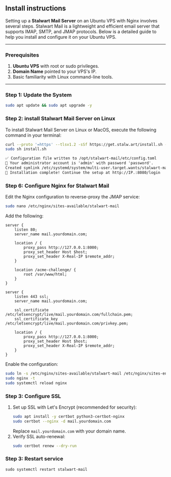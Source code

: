 ## Install instructions
Setting up a **Stalwart Mail Server** on an Ubuntu VPS with Nginx involves several steps. Stalwart Mail is a lightweight and efficient email server that supports IMAP, SMTP, and JMAP protocols. Below is a detailed guide to help you install and configure it on your Ubuntu VPS.

---

### **Prerequisites**
1. **Ubuntu VPS** with root or sudo privileges.
2. **Domain Name** pointed to your VPS's IP.
3. Basic familiarity with Linux command-line tools.

---

### **Step 1: Update the System**
```bash
sudo apt update && sudo apt upgrade -y
```

### **Step 2: install Stalwart Mail Server on Linux**
To install Stalwart Mail Server on Linux or MacOS, execute the following command in your terminal:

```bash
curl --proto '=https' --tlsv1.2 -sSf https://get.stalw.art/install.sh -o install.sh
sudo sh install.sh
```

```htm
✅ Configuration file written to /opt/stalwart-mail/etc/config.toml
🔑 Your administrator account is 'admin' with password 'password'.
Created symlink /etc/systemd/system/multi-user.target.wants/stalwart-mail.service → /etc/systemd/system/stalwart-mail.service.
🎉 Installation complete! Continue the setup at http://IP.:8080/login
```

### **Step 6: Configure Nginx for Stalwart Mail**
Edit the Nginx configuration to reverse-proxy the JMAP service:
```bash
sudo nano /etc/nginx/sites-available/stalwart-mail
```

Add the following:
```nginx
server {
    listen 80;
    server_name mail.yourdomain.com;

    location / {
        proxy_pass http://127.0.0.1:8000;
        proxy_set_header Host $host;
        proxy_set_header X-Real-IP $remote_addr;
    }

    location /acme-challenge/ {
        root /var/www/html;
    }
}

server {
    listen 443 ssl;
    server_name mail.yourdomain.com;

    ssl_certificate /etc/letsencrypt/live/mail.yourdomain.com/fullchain.pem;
    ssl_certificate_key /etc/letsencrypt/live/mail.yourdomain.com/privkey.pem;

    location / {
        proxy_pass http://127.0.0.1:8000;
        proxy_set_header Host $host;
        proxy_set_header X-Real-IP $remote_addr;
    }
}
```

Enable the configuration:
```bash
sudo ln -s /etc/nginx/sites-available/stalwart-mail /etc/nginx/sites-enabled/
sudo nginx -t
sudo systemctl reload nginx
```

### **Step 3: Configure SSL**
1. Set up SSL with Let's Encrypt (recommended for security):
   ```bash
   sudo apt install -y certbot python3-certbot-nginx
   sudo certbot --nginx -d mail.yourdomain.com
   ```
   Replace `mail.yourdomain.com` with your domain name.
2. Verify SSL auto-renewal:
   ```bash
   sudo certbot renew --dry-run
   ```
### **Step 3: Restart service**
```console
sudo systemctl restart stalwart-mail
```